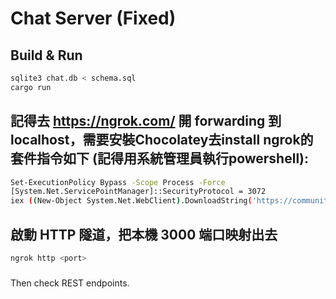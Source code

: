 # Chat Server (Fixed)

## Build & Run

```bash
sqlite3 chat.db < schema.sql
cargo run
```
## 記得去 https://ngrok.com/ 開 forwarding 到 localhost，需要安裝Chocolatey去install ngrok的套件指令如下 (記得用系統管理員執行powershell):

```bash
Set-ExecutionPolicy Bypass -Scope Process -Force
[System.Net.ServicePointManager]::SecurityProtocol = 3072
iex ((New-Object System.Net.WebClient).DownloadString('https://community.chocolatey.org/install.ps1'))
```
## 啟動 HTTP 隧道，把本機 3000 端口映射出去
```bash
ngrok http <port>
```
###

Then check REST endpoints.
